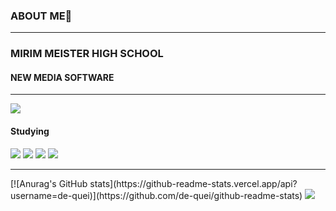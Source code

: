 ### ABOUT ME👋

<!--
**de-quei/de-quei** is a ✨ _special_ ✨ repository because its `README.md` (this file) appears on your GitHub profile.

Here are some ideas to get you started:

- 🔭 I’m currently working on ...
- 🌱 I’m currently learning ...
- 👯 I’m looking to collaborate on ...
- 🤔 I’m looking for help with ...
- 💬 Ask me about ...
- 📫 How to reach me: ...
- 😄 Pronouns: ...
- ⚡ Fun fact: ...
--> 
<hr>
<h3>MIRIM MEISTER HIGH SCHOOL</h3>
<h4>NEW MEDIA SOFTWARE</h4>
<hr>
<img src="https://capsule-render.vercel.app/api?type=waving&color=000080&height=150&section=header" />
  <h4>Studying</h4>
  <img src="https://img.shields.io/badge/Java-4169E1?style=flat-square&logo=java8&logoColor=4169E1"/>
  <img src="https://img.shields.io/badge/C-A8B9CC?style=flat-square&logo=file:///C:/Users/User/Downloads/c.svg&logoColor=4169E1"/>
  <img src="https://img.shields.io/badge/Html+Css+Js-556B2F?style=flat-square&logo=html5&logoColor=4169E1"/>
  <img src="https://img.shields.io/badge/Mysql-6A5ACD?style=flat-square&logo=mysql&logoColor=4169E1"/>
  <hr>
  [![Anurag's GitHub stats](https://github-readme-stats.vercel.app/api?username=de-quei)](https://github.com/de-quei/github-readme-stats)
<img src="https://capsule-render.vercel.app/api?type=waving&color=000080&height=150&section=footer" />

